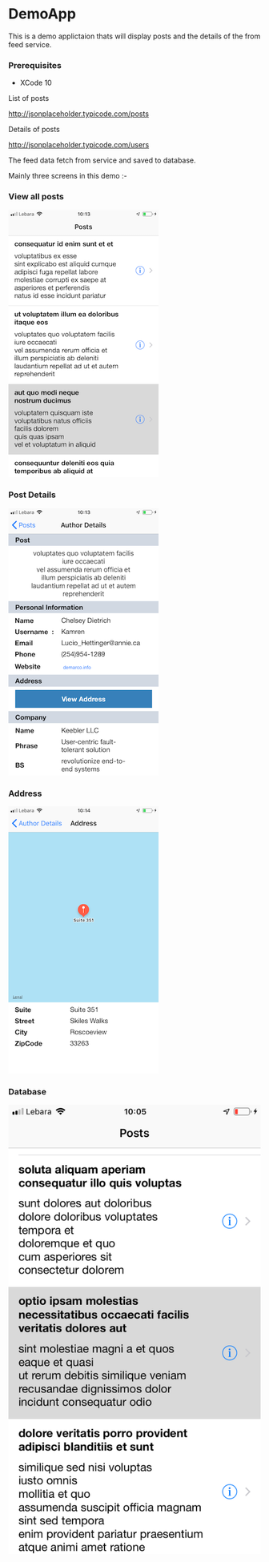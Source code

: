 # DemoApp
This is a demo applictaion thats will display posts and the details of the from feed service.

### Prerequisites
* XCode 10 


List of posts

http://jsonplaceholder.typicode.com/posts

Details of posts

http://jsonplaceholder.typicode.com/users

The feed data fetch from service and saved to database.

Mainly three screens in this demo :- 

### View all posts

![Screenshot](screenshot.png) 

### Post Details

![Screenshot](screenshot1.png) 

### Address

![Screenshot](screenshot2.png) 

### Database

![Screenshot](screenshot3.png)
